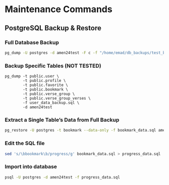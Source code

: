 # Maintenance Commands

## PostgreSQL Backup & Restore

### Full Database Backup
``` bash
pg_dump -U postgres -d amen24test -F c -f "/home/emad/db_backups/test_backup_$(date +%Y%m%d_%H%M%S).dump"
```

### Backup Specific Tables (NOT TESTED)
```
pg_dump -t public.user \
        -t public.profile \
        -t public.favorite \
        -t public.bookmark \
        -t public.verse_group \
        -t public.verse_group_verses \
        -f user_data_backup.sql \
        -d amen24test
```

### Extract a Single Table’s Data from Full Backup
``` bash
pg_restore -U postgres -t bookmark --data-only -f bookmark_data.sql amen24test_backup_2025-05-05_06-48-51.sql
```

### Edit the SQL file
``` bash
sed 's/\bbookmark\b/progress/g' bookmark_data.sql > progress_data.sql
```

### Import into database
``` bash
psql -U postgres -d amen24test -f progress_data.sql
```